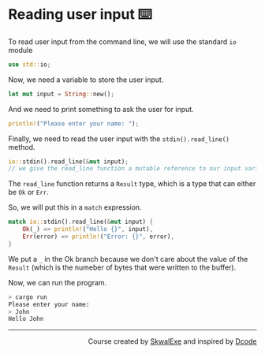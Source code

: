 # Reading user input ⌨️

To read user input from the command line, we will use the standard `io` module

```rust
use std::io;
```

Now, we need a variable to store the user input.

```rust
let mut input = String::new();
```

And we need to print something to ask the user for input.

```rust
println!("Please enter your name: ");
```

Finally, we need to read the user input with the `stdin().read_line()` method.

```rust
io::stdin().read_line(&mut input);
// we give the read_line function a mutable reference to our input variable
```

The `read_line` function returns a `Result` type, which is a type that can either be `Ok` or `Err`.

So, we will put this in a `match` expression.

```rust
match io::stdin().read_line(&mut input) {
    Ok(_) => println!("Hello {}", input),
    Err(error) => println!("Error: {}", error),
}
```

We put a `_` in the Ok branch because we don't care about the value of the `Result` (which is the numeber of bytes that were written to the buffer).

Now, we can run the program.

```bash
> cargo run
Please enter your name:
> John
Hello John
```

<!--
---

<p align="right"><a href="https://skwalexe.github.io/learn-rust/">Home 🏠</a> - <a href="../defining-traits">Next Section ⏭️</a></p>
-->

---

<p align="right">Course created by <a href="https://github.com/SkwalExe/" target="_blank">SkwalExe</a> and inspired by <a href="https://www.youtube.com/watch?v=vOMJlQ5B-M0&list=PLVvjrrRCBy2JSHf9tGxGKJ-bYAN_uDCUL" target="_blank">Dcode</a></p>